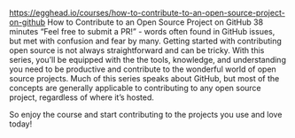 https://egghead.io/courses/how-to-contribute-to-an-open-source-project-on-github
How to Contribute to an Open Source Project on GitHub
 38 minutes
“Feel free to submit a PR!” - words often found in GitHub issues, but met with confusion and fear by many. Getting started with contributing open source is not always straightforward and can be tricky. With this series, you’ll be equipped with the the tools, knowledge, and understanding you need to be productive and contribute to the wonderful world of open source projects. Much of this series speaks about GitHub, but most of the concepts are generally applicable to contributing to any open source project, regardless of where it’s hosted.

So enjoy the course and start contributing to the projects you use and love today!
